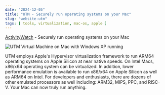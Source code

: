 ```yaml
---
date: "2024-12-05"
title: "UTM - Securely run operating systems on your Mac"
slug: "website-utm"
tags: [ tools, virtualization, mac-os, apple ]
---
```




[ActivityWatch][1] - Securely run operating systems on your Mac

![UTM Virtual Machine on Mac with Windows XP running][2]

UTM employs Apple's Hypervisor virtualization framework to run ARM64 operating systems on Apple Silicon at near native speeds. On Intel Macs, x86/x64 operating system can be virtualized. In addition, lower performance emulation is available to run x86/x64 on Apple Silicon as well as ARM64 on Intel. For developers and enthusiasts, there are dozens of other emulated processors as well including: ARM32, MIPS, PPC, and RISC-V. Your Mac can now truly run anything.



   [1]: https://mac.getutm.app/
   [2]: https://mac.getutm.app/images/bless.png
